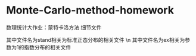 # Monte-Carlo-method-homework
数理统计大作业：蒙特卡洛方法 细节文件

其中文件名为stand相关为标准正态分布的相关文件 \n
其中文件名为ex相关为参数为1的指数分布的相关文件

